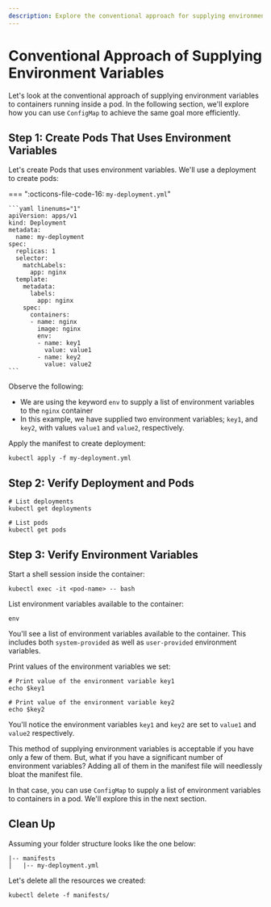 ```yaml
---
description: Explore the conventional approach for supplying environment variables to containers within a pod. Learn how to configure and manage environment variables effectively for your Kubernetes workloads. Master the art of environment variable handling now!
---
```


# Conventional Approach of Supplying Environment Variables

Let's look at the conventional approach of supplying environment variables to containers running inside a pod. In the following section, we'll explore how you can use `ConfigMap` to achieve the same goal more efficiently.


## Step 1: Create Pods That Uses Environment Variables

Let's create Pods that uses environment variables. We'll use a deployment to create pods:

=== ":octicons-file-code-16: `my-deployment.yml`"

    ```yaml linenums="1"
    apiVersion: apps/v1
    kind: Deployment
    metadata:
      name: my-deployment
    spec:
      replicas: 1
      selector:
        matchLabels:
          app: nginx
      template:
        metadata:
          labels:
            app: nginx
        spec:
          containers:
          - name: nginx
            image: nginx
            env:
            - name: key1
              value: value1
            - name: key2
              value: value2
    ```

Observe the following:

- We are using the keyword `env` to supply a list of environment variables to the `nginx` container
- In this example, we have supplied two environment variables; `key1`, and `key2`, with values `value1` and `value2`, respectively.

Apply the manifest to create deployment:

```
kubectl apply -f my-deployment.yml
```


## Step 2: Verify Deployment and Pods

```
# List deployments
kubectl get deployments

# List pods
kubectl get pods
```


## Step 3: Verify Environment Variables

Start a shell session inside the container:

```
kubectl exec -it <pod-name> -- bash
```

List environment variables available to the container:

```
env
```

You'll see a list of environment variables available to the container. This includes both `system-provided` as well as `user-provided` environment variables.

Print values of the environment variables we set:

```
# Print value of the environment variable key1
echo $key1

# Print value of the environment variable key2
echo $key2
```

You'll notice the environment variables `key1` and `key2` are set to `value1` and `value2` respectively.

This method of supplying environment variables is acceptable if you have only a few of them. But, what if you have a significant number of environment variables? Adding all of them in the manifest file will needlessly bloat the manifest file.

In that case, you can use `ConfigMap` to supply a list of environment variables to containers in a pod. We'll explore this in the next section.


## Clean Up

Assuming your folder structure looks like the one below:

```
|-- manifests
│   |-- my-deployment.yml
```

Let's delete all the resources we created:

```
kubectl delete -f manifests/
```